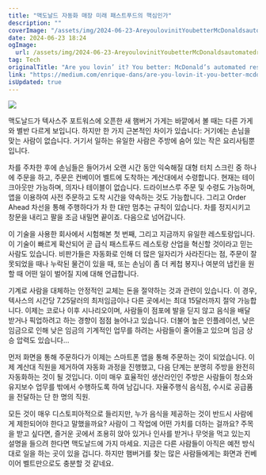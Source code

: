 ```yaml
---
title: "맥도날드 자동화 매장 미래 패스트푸드의 핵심인가"
description: ""
coverImage: "/assets/img/2024-06-23-AreyoulovinitYoubetterMcDonaldsautomatedrestaurantisthefutureoffastfood_0.png"
date: 2024-06-23 18:24
ogImage:
  url: /assets/img/2024-06-23-AreyoulovinitYoubetterMcDonaldsautomatedrestaurantisthefutureoffastfood_0.png
tag: Tech
originalTitle: "Are you lovin’ it? You better: McDonald’s automated restaurant is the future of fast food"
link: "https://medium.com/enrique-dans/are-you-lovin-it-you-better-mcdonald-s-automated-restaurant-is-the-future-of-fast-food-c091d8dce548"
isUpdated: true
---
```


<img src="/assets/img/2024-06-23-AreyoulovinitYoubetterMcDonaldsautomatedrestaurantisthefutureoffastfood_0.png">

맥도날드가 텍사스주 포트워스에 오픈한 새 햄버거 가게는 바깥에서 볼 때는 다른 가게와 별반 다르게 보입니다. 하지만 한 가지 근본적인 차이가 있습니다: 거기에는 손님을 맞는 사람이 없습니다. 거기서 일하는 유일한 사람은 주방에 숨어 있는 작은 요리사팀뿐입니다.

차를 주차한 후에 손님들은 들어가서 오랜 시간 동안 익숙해질 대형 터치 스크린 중 하나에 주문을 하고, 주문은 컨베이어 벨트에 도착하는 계산대에서 수령합니다. 현재는 테이크아웃만 가능하며, 의자나 테이블이 없습니다. 드라이브스루 주문 및 수령도 가능하며, 앱을 이용하여 사전 주문하고 도착 시간을 약속하는 것도 가능합니다. 그리고 Order Ahead 차선을 통해 주행하다가 차 한 대만 멈추는 규칙이 있습니다. 차를 정지시키고 창문을 내리고 팔을 조금 내밀면 끝이죠. 다음으로 넘어갑니다.

이 기술을 사용한 회사에서 시험해본 첫 번째, 그리고 지금까지 유일한 레스토랑입니다. 이 기술이 빠르게 확산되어 곧 급식 패스트푸드 레스토랑 산업을 혁신할 것이라고 믿는 사람도 있습니다. 비판가들은 자동화로 인해 더 많은 일자리가 사라진다는 점, 주문이 잘못되었을 때나 누락된 물건이 있을 때, 또는 손님이 좀 더 케첩 봉지나 여분의 냅킨을 원할 때 어떤 일이 벌어질 지에 대해 언급합니다.

<div class="content-ad"></div>

기계로 사람을 대체하는 안정적인 교체는 돈을 절약하는 것과 관련이 있습니다. 이 경우, 텍사스의 시간당 7.25달러의 최저임금이나 다른 곳에서는 최대 15달러까지 절약 가능합니다. 이제는 코로나 이후 시나리오이며, 사람들이 점포에 발을 딛지 않고 음식을 배달 받거나 픽업하려고 하는 경향이 점점 늘어나고 있습니다. 더불어 높은 인플레이션, 낮은 임금으로 인해 낮은 임금의 기계적인 업무를 하려는 사람들이 줄어들고 있으며 임금 상승 압력도 있습니다…

먼저 화면을 통해 주문하다가 이제는 스마트폰 앱을 통해 주문하는 것이 되었습니다. 이제 계산대 직원을 제거하여 자동화 과정을 진행했고, 다음 단계는 분명히 주방을 완전히 자동화하는 것이 될 것입니다. 이미 매우 효율적인 생산라인인 주방은 사람들이 청소와 유지보수 업무를 밖에서 수행하도록 하여 남깁니다. 자율주행식 음식점, 수시로 공급품을 전달하는 단 한 명의 직원.

모든 것이 매우 디스토피아적으로 들리지만, 누가 음식을 제공하는 것이 반드시 사람에게 제한되어야 한다고 말했을까요? 사람이 그 작업에 어떤 가치를 더하는 걸까요? 주목을 받고 싶다면, 즐거운 곳에서 조용히 앉아 있거나 인사를 받거나 무엇을 먹고 있는지 설명을 들으려 한다면 맥도날드에 가지 마세요. 지금은 다른 사람들이 아직은 예전 방식대로 일을 하는 곳이 있을 겁니다. 하지만 햄버거를 찾는 많은 사람들에게는 화면과 컨베이어 벨트만으로도 충분할 것 같네요.
